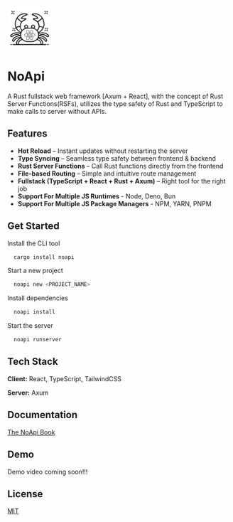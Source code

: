 ![Logo](noapi.png)

# NoApi

A Rust fullstack web framework [Axum + React], with the concept of Rust Server Functions(RSFs), utilizes the type safety of Rust and TypeScript to make calls to server without APIs.

## Features

- **Hot Reload** – Instant updates without restarting the server
- **Type Syncing** – Seamless type safety between frontend & backend
- **Rust Server Functions** – Call Rust functions directly from the frontend
- **File-based Routing** – Simple and intuitive route management
- **Fullstack (TypeScript + React + Rust + Axum)** – Right tool for the right job
- **Support For Multiple JS Runtimes** - Node, Deno, Bun
- **Support For Multiple JS Package Managers** - NPM, YARN, PNPM

## Get Started

Install the CLI tool

```bash
  cargo install noapi
```

Start a new project

```bash
  noapi new <PROJECT_NAME>
```

Install dependencies

```bash
  noapi install
```

Start the server

```bash
  noapi runserver
```

## Tech Stack

**Client:** React, TypeScript, TailwindCSS

**Server:** Axum

## Documentation

[The NoApi Book](https://incrediblemhi.github.io/NoApi/)

## Demo

Demo video coming soon!!!

## License

[MIT](https://choosealicense.com/licenses/mit/)
